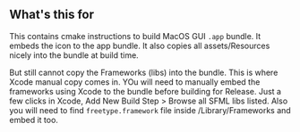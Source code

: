 ## What's this for

This contains cmake instructions to build MacOS GUI `.app` bundle. It embeds the icon to the app bundle.  It also copies all assets/Resources nicely into the bundle at build time. 

But still cannot copy the Frameworks (libs) into the bundle. This is where Xcode manual copy comes in. YOu will need to manually embed the frameworks using Xcode to the bundle before building for Release. Just a few clicks in Xcode, Add New Build Step > Browse all SFML libs listed. Also you will need to find `freetype.framework` file inside /Library/Frameworks and embed it too.
